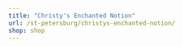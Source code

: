 ```yaml
---
title: "Christy's Enchanted Notion"
url: /st-petersburg/christys-enchanted-notion/
shop: shop
---
```

